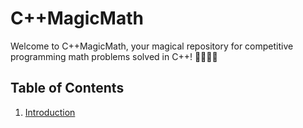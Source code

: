 # C++MagicMath

Welcome to C++MagicMath, your magical repository for competitive programming math problems solved in C++! 🚀🔢🧙‍♂️

## Table of Contents

1. [Introduction](#https://github.com/subhadeeppaul/CPlusPlusMagicMath/blob/main/Readme-Files/1-Introduction.md)
